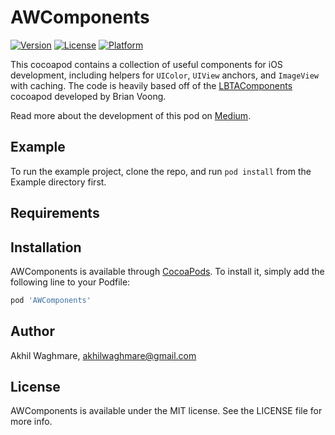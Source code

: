 # AWComponents

[![Version](https://img.shields.io/cocoapods/v/AWComponents.svg?style=flat)](https://cocoapods.org/pods/AWComponents)
[![License](https://img.shields.io/cocoapods/l/AWComponents.svg?style=flat)](https://cocoapods.org/pods/AWComponents)
[![Platform](https://img.shields.io/cocoapods/p/AWComponents.svg?style=flat)](https://cocoapods.org/pods/AWComponents)

This cocoapod contains a collection of useful components for iOS development, including helpers for `UIColor`, `UIView` anchors, and `ImageView` with caching. The code is heavily based off of the [LBTAComponents](https://github.com/bhlvoong/LBTAComponents) cocoapod developed by Brian Voong.

Read more about the development of this pod on [Medium](https://medium.com/@akhilwaghmare/creating-a-reusable-components-library-in-cocoapods-dd7c80cb49f9).

## Example

To run the example project, clone the repo, and run `pod install` from the Example directory first.

## Requirements

## Installation

AWComponents is available through [CocoaPods](https://cocoapods.org). To install
it, simply add the following line to your Podfile:

```ruby
pod 'AWComponents'
```

## Author

Akhil Waghmare, akhilwaghmare@gmail.com

## License

AWComponents is available under the MIT license. See the LICENSE file for more info.
